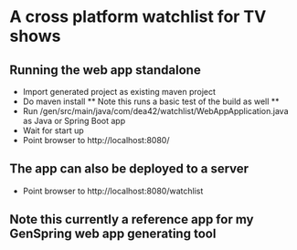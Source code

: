 # A cross platform watchlist for TV shows

## Running the web app standalone
- Import generated project as existing maven project
- Do maven install ** Note this runs a basic test of the build as well **
- Run /gen/src/main/java/com/dea42/watchlist/WebAppApplication.java as Java or Spring Boot app
- Wait for start up
- Point browser to  http://localhost:8080/

## The app can also be deployed to a server
- Point browser to  http://localhost:8080/watchlist

## Note this currently a reference app for my GenSpring web app generating tool
  